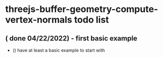 # threejs-buffer-geometry-compute-vertex-normals todo list

## ( done 04/22/2022) - first basic example
* () have at least a basic example to start with